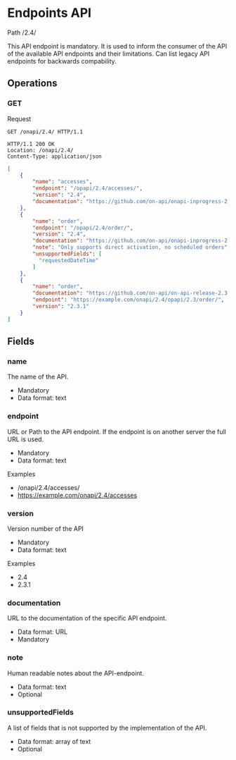 # Endpoints API

Path /2.4/

This API endpoint is mandatory. It is used to inform the consumer of the API of the available API endpoints and their 
limitations. Can list legacy API endpoints for backwards compability.

## Operations

### GET

Request
```HTTP
GET /onapi/2.4/ HTTP/1.1
```

```HTTP
HTTP/1.1 200 OK
Location: /onapi/2.4/
Content-Type: application/json
```

```JSON
[
    {
        "name": "accesses",
        "endpoint": "/opapi/2.4/accesses/",
        "version": "2.4",
        "documentation": "https://github.com/on-api/onapi-inprogress-2.4/blob/master/accesses.md"
    },
    { 
        "name": "order",
        "endpoint": "/opapi/2.4/order/",
        "version": "2.4",
        "documentation": "https://github.com/on-api/onapi-inprogress-2.4/blob/master/order.md",
        "note": "Only supports direct activation, no scheduled orders",
        "unsupportedFields": [
          "requestedDateTime"
        ]
    },
    {
        "name": "order",
        "documentation": "https://github.com/on-api/on-api-release-2.3.1/blob/master/service_activation.md",
        "endpoint": "https://example.com/onapi/2.4/opapi/2.3/order/",
        "version": "2.3.1"
    }
]
```

## Fields

### name
The name of the API.

 * Mandatory
 * Data format: text

### endpoint

URL or Path to the API endpoint. If the endpoint is on another server the full URL is used.

 * Mandatory 
 * Data format: text

Examples
 * /onapi/2.4/accesses/
 * https://example.com/onapi/2.4/accesses

### version
Version number of the API
 * Mandatory
 * Data format: text

Examples
 * 2.4
 * 2.3.1

### documentation

URL to the documentation of the specific API endpoint.

 * Data format: URL
 * Mandatory

### note 

Human readable notes about the API-endpoint.

 * Data format: text
 * Optional
 
### unsupportedFields

A list of fields that is not supported by the implementation of the API.

 * Data format: array of text
 * Optional
